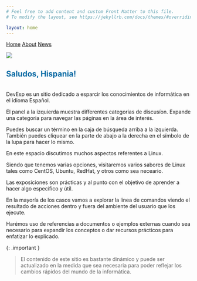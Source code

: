 ```yaml
---
# Feel free to add content and custom Front Matter to this file.
# To modify the layout, see https://jekyllrb.com/docs/themes/#overriding-theme-defaults

layout: home
---
```


[comment]: # (Adds topnav bar above the main image)
<div class="topnav">
 <a class="active" href="../index">Home</a>
 <a href="../about">About</a>
 <a href="../news">News</a>   
</div> 

![](../../assets/images/devesp_logo.png)


<h2><font color="#0369a3"> Saludos, Hispania! </font></h2>
<br>
DevEsp es un sitio dedicado a esparcir los conocimientos de informática en el idioma Español.

El panel a la izquierda muestra differentes categorias de discusíon.
Expande una categoria para navegar las páginas en la área de interés.

Puedes buscar un término en la caja de búsqueda arriba a la izquierda. También puedes cliquear en la parte de abajo a la derecha en el símbolo de la lupa para hacer lo mismo.

En este espacio discutimos muchos aspectos referentes a Linux.

Siendo que tenemos varias opciones, visitaremos varios sabores de Linux tales como CentOS, Ubuntu, RedHat, y otros como sea neceario.

Las exposiciones son prácticas y al punto con el objetivo de aprender a hacer algo específico y útil.

En la mayoría de los casos vamos a explorar la linea de comandos viendo el resultado de acciones dentro y fuera del ambiente del usuario que los ejecute.

Harémos uso de referencias a documentos o ejemplos externas cuando sea necesario para expandir los conceptos o dar recursos prácticos para enfatizar lo explicado.

{: .important }
> El contenido de este sitio es bastante dinámico y puede ser actualizado en la medida que sea necesaria para poder reflejar los cambios rápidos del mundo de la informática.
